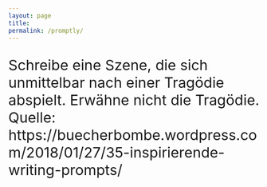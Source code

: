 ```yaml
---
layout: page
title:
permalink: /promptly/
---
```


<p style="font-size:3vw"> Schreibe eine Szene, die sich unmittelbar nach einer Tragödie abspielt. Erwähne nicht die Tragödie. <br>
Quelle: https://buecherbombe.wordpress.com/2018/01/27/35-inspirierende-writing-prompts/ </h1>

